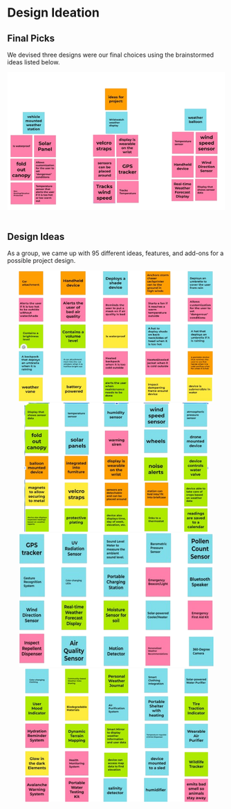 # Design Ideation

## Final Picks
We devised three designs were our final choices using the brainstormed ideas listed below.

<div align="center"> <img src="Design_Ideation_Results.png">
<br>
<br>

<div align="left"> 
  
## Design Ideas
As a group, we came up with 95 different ideas, features, and add-ons for a possible project design. 

<div align="center">
<img length="450" width="450" src="Design_Ideation_2.png"><img length="450" width="425" src="Design_Ideation_1.png">
<br>
<img height="310" width="450" src="Design_Ideation_4.png"><img length="450" width="425" src="Design_Ideation_3.png" >
<br>
